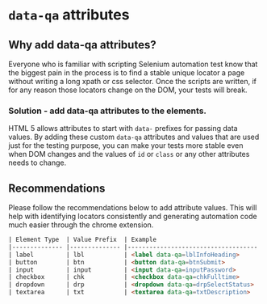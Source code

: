 # `data-qa` attributes

## Why add data-qa attributes?
Everyone who is familiar with scripting Selenium automation test know that the
biggest pain in the process is to find a stable unique locator a page without
writing a long xpath or css selector. Once the scripts are written, if for any
reason those locators change on the DOM, your tests will break.

### Solution -  add data-qa attributes to the elements.
HTML 5 allows attributes to start with `data-` prefixes for passing data values. By adding these custom `data-qa` attributes and values that are used just for the
testing purpose, you can make your tests more stable even when DOM changes and
the values of `id` or `class` or any other attributes needs to change.


## Recommendations
Please follow the recommendations below to add attribute values. This will help with identifying locators consistently and generating automation code much easier through the chrome extension.

```html
| Element Type 	| Value Prefix 	| Example                            	|
|--------------	|--------------	|------------------------------------	|
| label        	| lbl          	| <label data-qa=lblInfoHeading>     	|
| button       	| btn          	| <button data-qa=btnSubmit>         	|
| input        	| input        	| <input data-qa=inputPassword>      	|
| checkbox     	| chk          	| <checkbox data-qa=chkFulltime>     	|
| dropdown     	| drp          	| <dropdown data-qa=drpSelectStatus> 	|
| textarea     	| txt          	| <textarea data-qa=txtDescription>  	|
```
